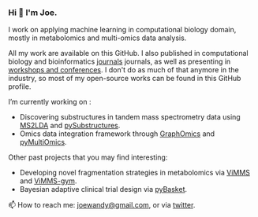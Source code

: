 ### Hi 👋 I'm Joe.

I work on applying machine learning in computational biology domain, mostly in metabolomics and multi-omics data analysis.

All my work are available on this GitHub. I also published in computational biology and bioinformatics [journals](https://scholar.google.com/citations?user=K6nz3aoAAAAJ) journals, as well as presenting in [workshops and conferences](talks.md). I don't do as much of that anymore in the industry, so most of my open-source works can be found in this GitHub profile.

I’m currently working on :
  - Discovering substructures in tandem mass spectrometry data using [MS2LDA](https://ms2lda.org) and [pySubstructures](https://github.com/glasgowcompbio/pySubstructures).
  - Omics data integration framework through [GraphOmics](https://graphomics.glasgowcompbio.org/) and [pyMultiOmics](https://github.com/glasgowcompbio/pyMultiOmics/).
    
Other past projects that you may find interesting:
  - Developing novel fragmentation strategies in metabolomics via [ViMMS](https://github.com/glasgowcompbio/vimms/tree/master/vimms)
    and [ViMMS-gym](https://github.com/glasgowcompbio/vimms-gym).
  - Bayesian adaptive clinical trial design via [pyBasket](https://github.com/glasgowcompbio/pyBasket).

📫 How to reach me: joewandy@gmail.com, or via [twitter](https://twitter.com/joe__wandy).
